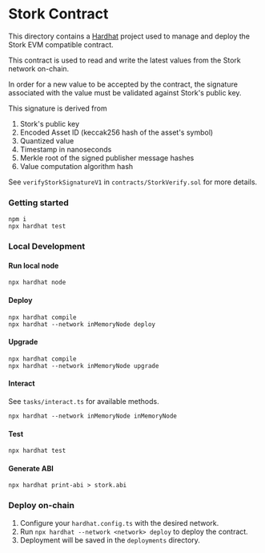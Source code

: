 # Stork Contract

This directory contains a [Hardhat](https://hardhat.org/docs) project used to manage and deploy the Stork EVM compatible contract.

This contract is used to read and write the latest values from the Stork network on-chain.

In order for a new value to be accepted by the contract, the signature associated with the value must be validated against Stork's public key.

This signature is derived from

1. Stork's public key
2. Encoded Asset ID (keccak256 hash of the asset's symbol)
3. Quantized value
4. Timestamp in nanoseconds
5. Merkle root of the signed publisher message hashes
6. Value computation algorithm hash

See `verifyStorkSignatureV1` in `contracts/StorkVerify.sol` for more details.

### Getting started

```
npm i
npx hardhat test
```

### Local Development

#### Run local node

```
npx hardhat node
```

#### Deploy

```
npx hardhat compile
npx hardhat --network inMemoryNode deploy
```

#### Upgrade

```
npx hardhat compile
npx hardhat --network inMemoryNode upgrade
```

#### Interact

See `tasks/interact.ts` for available methods.

```
npx hardhat --network inMemoryNode inMemoryNode
```

#### Test

```
npx hardhat test
```

#### Generate ABI

```
npx hardhat print-abi > stork.abi
```

### Deploy on-chain

1. Configure your `hardhat.config.ts` with the desired network.
2. Run `npx hardhat --network <network> deploy` to deploy the contract.
3. Deployment will be saved in the `deployments` directory.

